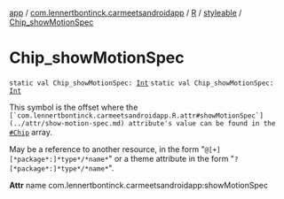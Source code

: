 [app](../../../index.md) / [com.lennertbontinck.carmeetsandroidapp](../../index.md) / [R](../index.md) / [styleable](index.md) / [Chip_showMotionSpec](./-chip_show-motion-spec.md)

# Chip_showMotionSpec

`static val Chip_showMotionSpec: `[`Int`](https://kotlinlang.org/api/latest/jvm/stdlib/kotlin/-int/index.html)
`static val Chip_showMotionSpec: `[`Int`](https://kotlinlang.org/api/latest/jvm/stdlib/kotlin/-int/index.html)

This symbol is the offset where the ``[`com.lennertbontinck.carmeetsandroidapp.R.attr#showMotionSpec`](../attr/show-motion-spec.md) attribute's value can be found in the ``[`#Chip`](-chip.md) array.

May be a reference to another resource, in the form "`@[+][*package*:]*type*/*name*`" or a theme attribute in the form "`?[*package*:]*type*/*name*`".

**Attr**
name com.lennertbontinck.carmeetsandroidapp:showMotionSpec

